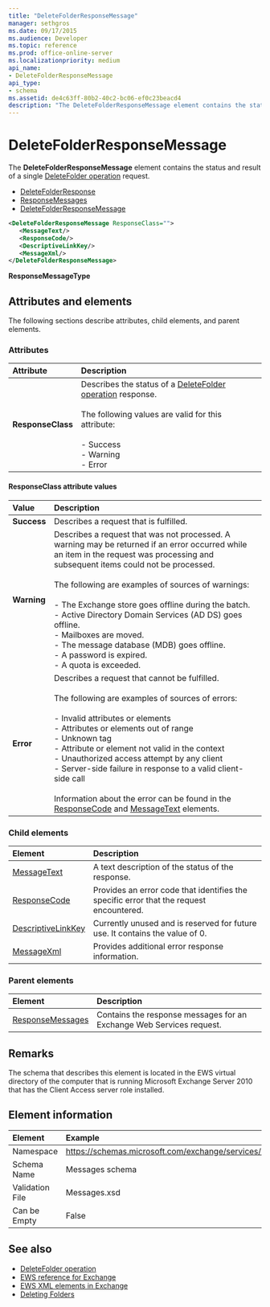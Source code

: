 ```yaml
---
title: "DeleteFolderResponseMessage"
manager: sethgros
ms.date: 09/17/2015
ms.audience: Developer
ms.topic: reference
ms.prod: office-online-server
ms.localizationpriority: medium
api_name:
- DeleteFolderResponseMessage
api_type:
- schema
ms.assetid: de4c63ff-80b2-40c2-bc06-ef0c23beacd4
description: "The DeleteFolderResponseMessage element contains the status and result of a single DeleteFolder operation request."
---
```


# DeleteFolderResponseMessage

The **DeleteFolderResponseMessage** element contains the status and result of a single [DeleteFolder operation](deletefolder-operation.md) request. 
  
- [DeleteFolderResponse](deletefolderresponse.md)  
- [ResponseMessages](responsemessages.md)  
- [DeleteFolderResponseMessage](deletefolderresponsemessage.md)
  
```xml
<DeleteFolderResponseMessage ResponseClass="">
   <MessageText/>
   <ResponseCode/>
   <DescriptiveLinkKey/>
   <MessageXml/>
</DeleteFolderResponseMessage>
```

 **ResponseMessageType**
## Attributes and elements

The following sections describe attributes, child elements, and parent elements.
  
### Attributes

|**Attribute**|**Description**|
|:-----|:-----|
|**ResponseClass** <br/> | Describes the status of a [DeleteFolder operation](deletefolder-operation.md) response.<br/><br/>The following values are valid for this attribute:<br/><br/>- Success  <br/>- Warning  <br/>- Error  <br/> |
   
#### ResponseClass attribute values

|**Value**|**Description**|
|:-----|:-----|
|**Success** <br/> |Describes a request that is fulfilled.  <br/> |
|**Warning** <br/> | Describes a request that was not processed. A warning may be returned if an error occurred while an item in the request was processing and subsequent items could not be processed.<br/><br/>The following are examples of sources of warnings:<br/><br/>- The Exchange store goes offline during the batch.<br/>- Active Directory Domain Services (AD DS) goes offline.<br/>- Mailboxes are moved.<br/>- The message database (MDB) goes offline.<br/>- A password is expired.<br/>- A quota is exceeded.  <br/> |
|**Error** <br/> | Describes a request that cannot be fulfilled.<br/><br/>The following are examples of sources of errors:<br/><br/>- Invalid attributes or elements<br/>- Attributes or elements out of range<br/>- Unknown tag<br/>- Attribute or element not valid in the context<br/>- Unauthorized access attempt by any client<br/>- Server-side failure in response to a valid client-side call  <br/><br/>  Information about the error can be found in the [ResponseCode](responsecode.md) and [MessageText](messagetext.md) elements.  <br/> |
   
### Child elements

|**Element**|**Description**|
|:-----|:-----|
|[MessageText](messagetext.md) <br/> |A text description of the status of the response.  <br/> |
|[ResponseCode](responsecode.md) <br/> |Provides an error code that identifies the specific error that the request encountered.  <br/> |
|[DescriptiveLinkKey](descriptivelinkkey.md) <br/> |Currently unused and is reserved for future use. It contains the value of 0.  <br/> |
|[MessageXml](messagexml.md) <br/> |Provides additional error response information.  <br/> |
   
### Parent elements

|**Element**|**Description**|
|:-----|:-----|
|[ResponseMessages](responsemessages.md) <br/> |Contains the response messages for an Exchange Web Services request.  <br/> |
   
## Remarks

The schema that describes this element is located in the EWS virtual directory of the computer that is running Microsoft Exchange Server 2010 that has the Client Access server role installed.
  
## Element information

| Element | Example |
|:-----|:-----|
|Namespace  <br/> |https://schemas.microsoft.com/exchange/services/2006/messages  <br/> |
|Schema Name  <br/> |Messages schema  <br/> |
|Validation File  <br/> |Messages.xsd  <br/> |
|Can be Empty  <br/> |False  <br/> |
   
## See also

- [DeleteFolder operation](deletefolder-operation.md)
- [EWS reference for Exchange](ews-reference-for-exchange.md)
- [EWS XML elements in Exchange](ews-xml-elements-in-exchange.md)
- [Deleting Folders](https://msdn.microsoft.com/library/1958add5-5071-4239-adb2-40f7a7d74aee%28Office.15%29.aspx)

